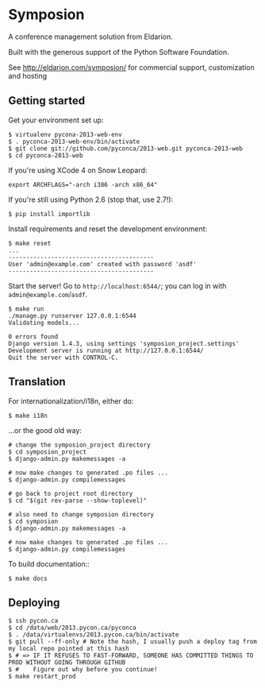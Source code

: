 # Symposion

A conference management solution from Eldarion.

Built with the generous support of the Python Software Foundation.

See http://eldarion.com/symposion/ for commercial support, customization and hosting

## Getting started

Get your environment set up:

    $ virtualenv pycona-2013-web-env
    $ . pyconca-2013-web-env/bin/activate
    $ git clone git://github.com/pyconca/2013-web.git pyconca-2013-web
    $ cd pyconca-2013-web

If you're using XCode 4 on Snow Leopard:

    export ARCHFLAGS="-arch i386 -arch x86_64"

If you're still using Python 2.6 (stop that, use 2.7!):

    $ pip install importlib

Install requirements and reset the development environment:

    $ make reset
    ...
    -----------------------------------------
    User 'admin@example.com' created with password 'asdf'
    -----------------------------------------

Start the server! Go to `http://localhost:6544/`; you can log in with
`admin@example.com`/`asdf`.

    $ make run
    ./manage.py runserver 127.0.0.1:6544
    Validating models...

    0 errors found
    Django version 1.4.3, using settings 'symposion_project.settings'
    Development server is running at http://127.0.0.1:6544/
    Quit the server with CONTROL-C.

## Translation

For internationalization/i18n, either do:

    $ make i18n

...or the good old way:

    # change the symposion_project directory
    $ cd symposion_project
    $ django-admin.py makemessages -a

    # now make changes to generated .po files ...
    $ django-admin.py compilemessages

    # go back to project root directory
    $ cd "$(git rev-parse --show-toplevel)"

    # also need to change symposion directory
    $ cd symposion
    $ django-admin.py makemessages -a

    # now make changes to generated .po files ...
    $ django-admin.py compilemessages

To build documentation::

    $ make docs

## Deploying

    $ ssh pycon.ca
    $ cd /data/web/2013.pycon.ca/pyconca
    $ . /data/virtualenvs/2013.pycon.ca/bin/activate
    $ git pull --ff-only # Note the hash, I usually push a deploy tag from my local repo pointed at this hash
    $ # => IF IT REFUSES TO FAST-FORWARD, SOMEONE HAS COMMITTED THINGS TO PROD WITHOUT GOING THROUGH GITHUB
    $ #    Figure out why before you continue!
    $ make restart_prod
